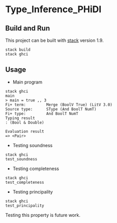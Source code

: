 # Type_Inference_PHiDI

## Build and Run

This project can be built with
[stack](https://docs.haskellstack.org/en/stable/README/) version 1.9.

```
stack build
stack ghci
```

## Usage

* Main program
```
stack ghci
main 
> main = true ,, 3
Fi+ term:         Merge (BoolV True) (LitV 3.0)
Source type:      SType (And BoolT NumT)
Fi+ type:         And BoolT NumT
Typing result
: (Bool & Double)

Evaluation result
=> <Pair>
```
* Testing soundness
```
stack ghci
test_soundness
```
* Testing completeness
```
stack ghci
test_completeness
```
* Testing principality
```
stack ghci
test_principality
```
Testing this property is future work.
